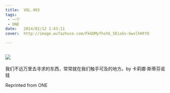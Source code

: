 ```yaml
---
title:	VOL.493
tags:
 - 一个
 - ONE
date:	2014/02/12 1:43:11
cover:	http://image.wufazhuce.com/FkGOMyfhshG_5EisGv-GwvlhHtYO

---
```

![](http://image.wufazhuce.com/FkGOMyfhshG_5EisGv-GwvlhHtYO)
---

我们不远万里去寻求的东西，常常就在我们触手可及的地方。by 卡莉娜·斯蒂芬诺娃
 
Reprinted from ONE
